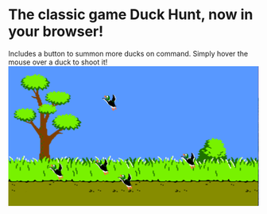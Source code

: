 # The classic game Duck Hunt, now in your browser!
Includes a button to summon more ducks on command. Simply hover the mouse over a duck to shoot it!
![Screen-shot](./images/duck-hunt-part-2.png)
